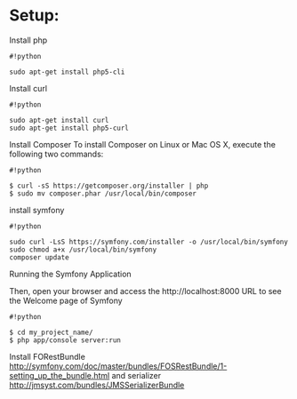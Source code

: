 <h1>Setup:</h1>


Install php

```
#!python

sudo apt-get install php5-cli

```
Install curl
```
#!python

sudo apt-get install curl
sudo apt-get install php5-curl

```
Install Composer
To install Composer on Linux or Mac OS X, execute the following two commands:
```
#!python

$ curl -sS https://getcomposer.org/installer | php
$ sudo mv composer.phar /usr/local/bin/composer

```

install symfony
```
#!python

sudo curl -LsS https://symfony.com/installer -o /usr/local/bin/symfony
sudo chmod a+x /usr/local/bin/symfony
composer update

```


Running the Symfony Application

Then, open your browser and access the http://localhost:8000 URL to see the Welcome page of Symfony
```
#!python

$ cd my_project_name/
$ php app/console server:run
```
Install FORestBundle
http://symfony.com/doc/master/bundles/FOSRestBundle/1-setting_up_the_bundle.html
and serializer
http://jmsyst.com/bundles/JMSSerializerBundle
